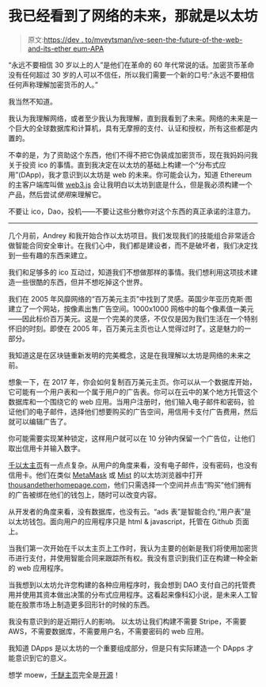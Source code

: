 # 我已经看到了网络的未来，那就是以太坊

> 原文:[https://dev . to/mveytsman/ive-seen-the-future-of-the-web-and-its-ether eum-APA](https://dev.to/mveytsman/ive-seen-the-future-of-the-web-and-its-ethereum-apa)

“永远不要相信 30 岁以上的人”是他们在革命的 60 年代常说的话。加密货币革命没有任何超过 30 岁的人可以不信任，所以我们需要一个新的口号:“永远不要相信任何声称理解加密货币的人。”

我当然不知道。

我认为我理解网络，或者至少我认为我理解，直到我看到了未来。网络的未来是一个巨大的全球数据库和计算机，具有无摩擦的支付、认证和授权，所有这些都是内置的。

不幸的是，为了资助这个东西，他们不得不把它伪装成加密货币，现在我妈妈问我关于投资 ico 的事情。直到我决定在以太坊的基础上构建一个“分布式应用”(DApp)，我才意识到以太坊是 web 的未来。你可能会认为，知道 Ethereum 的主客户端库叫做 [web3.js](https://github.com/ethereum/web3.js/) 会让我明白以太坊到底是什么，但是我必须构建一个产品，然后尝试*使用*来理解它。

不要让 ico，Dao，投机——不要让这些分散你对这个东西的真正承诺的注意力。

* * *

几个月前，Andrey 和我开始合作以太坊项目。我们发现我们的技能组合非常适合做智能合同安全审计。在我们心中，我们都是建设者，而不是破坏者，我们决定找到一些有趣的东西来建立。

我们和足够多的 ico 互动过，知道我们不想做那样的事情。我们想利用这项技术建造一些很酷的东西，但并不想吃掉这个世界。

我们在 2005 年风靡网络的“百万美元主页”中找到了灵感。英国少年亚历克斯·图建立了一个网站，按像素出售广告空间。1000x1000 网格中的每个像素值一美元——因此标价百万美元。这是一个完美的灵感，不仅仅是因为我们生活在一个特别怀旧的时刻。即使在 2005 年，百万美元主页也让人觉得过时了。这是魅力的一部分。

我知道这是在区块链重新发明的完美概念，这是在我理解以太坊是网络的未来之前。

想象一下，在 2017 年，你会如何复制百万美元主页。你可以从一个数据库开始，它可能有一个用户表和一个属于用户的广告表。你可以在云中的某个地方托管这个数据库和一个围绕它的 web 应用。当用户注册时，他们输入电子邮件和密码，验证他们的电子邮件，选择他们想要购买的广告空间，用信用卡支付广告费用，然后就可以编辑广告了。

你可能需要实现某种锁定，这样用户就可以在 10 分钟内保留一个广告位，让他们取出信用卡并输入数字。

[千以太主页](https://thousandetherhomepage.com)有一点点复杂。从用户的角度来看，没有电子邮件，没有密码，也没有信用卡。他们在类似 [MetaMask](https://metamask.io/) 或 [Mist](https://github.com/ethereum/mist) 的以太坊浏览器中打开[thousandetherhomepage.com](https://thousandetherhomepage.com)，他们只需选择一个空间并点击“购买”他们拥有的广告被绑在他们的钱包上，随时可以改变内容。

从开发者的角度来看，没有数据库，也没有云。“ads 表”是智能合约,“用户表”是以太坊钱包。面向用户的应用程序只是 html & javascript，托管在 Github 页面上。

当我们第一次开始在千以太主页上工作时，我认为主要的创新是我们将使用加密货币进行支付，并使用智能合同来跟踪所有权。我没有意识到我们正在构建一种全新的 web 应用程序。

当我想到以太坊允许您构建的各种应用程序时，我会想到 DAO 支付自己的托管费用并使用其资本做出决策的分布式应用程序。这看起来像科幻小说，是未来人工智能在股票市场上制造更多回形针的时候的东西。

我没有意识到的是近期行人的影响。
以太坊让我们构建不需要 Stripe，不需要 AWS，不需要数据库，不需要用户名，不需要密码的 web 应用。

我知道 DApps 是以太坊的一个重要组成部分，但是只有实际建造一个 DApps 才能意识到它的意义。

想学 moew，[千醚主页](https://thousandetherhomepage.com)完全是[开源](https://github.com/thousandetherhomepage/ketherhomepage)！